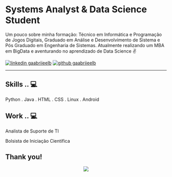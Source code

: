 <!-- Don't remove this --- https://github.com/ombharatiya -->

<!-- links to social media icons -->
<!-- no need to change these -->

<!-- icons  -->

[1.1]: https://github.com/gaabriieelb/gaabriieelb/icons8-linkedin-48.png (linkedin icon with padding)
[2.1]: https://github.com/gaabriieelb/gaabriieelb/icons8-github-48.png (github icon with padding)


<!-- links to my social media accounts -->

[1]: https://www.linkedin.com/in/gaabrielb/
[2]: https://github.com/gaabriieelb


<!-- Don't remove this --- https://github.com/gaabriieelb -->




<!-- section - intro -->
<!--#### **SDE** @ **HashedIn | Microsoft | ISRO** -->

# Systems Analyst & Data Science Student


Um pouco sobre minha formação: Técnico em Informática e Programação de Jogos Digitais, Graduado em Análise e Desenvolvimento de Sistema e Pós Graduado em Engenharia de Sistemas. Atualmente realizando um MBA em BigData e aventurando no aprendizado de Data Science ✌

<!-- section - intro -->

<!-- section - social media icons -->

[![linkedin gaabriieelb][1.1]][1]
[![github gaabriieelb][2.1]][2]

<!-- section - social media icons -->

 ---

<!-- section - skills -->

## Skills .. 💻

Python . Java . HTML . CSS . Linux . Android

<!-- section - skills -->

<!-- section - job details -->

## Work .. 💻

Analista de Suporte de TI 

Bolsista de Iniciação Científica

<!-- section - job details -->


<!-- section - interests -->

<!-- section - interests -->

<!-- section - blogs -->


## Thank you!

<p align='center'>
<img align='center' src="https://visitor-badge.glitch.me/badge?page_id=gaabriieelb.visitor-badge">
 <p/>
